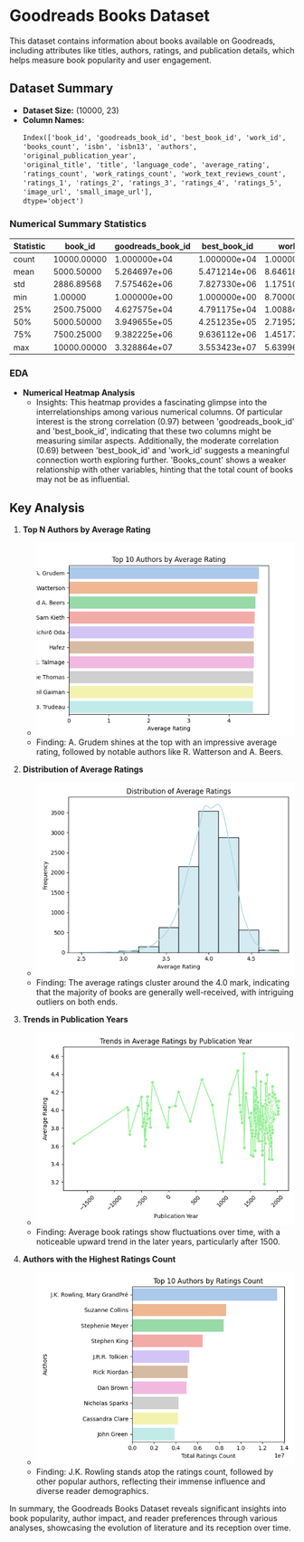 # Goodreads Books Dataset

This dataset contains information about books available on Goodreads, including attributes like titles, authors, ratings, and publication details, which helps measure book popularity and user engagement.

## Dataset Summary

- **Dataset Size:** (10000, 23)
- **Column Names:**
  ```plaintext
  Index(['book_id', 'goodreads_book_id', 'best_book_id', 'work_id',
  'books_count', 'isbn', 'isbn13', 'authors', 'original_publication_year',
  'original_title', 'title', 'language_code', 'average_rating',
  'ratings_count', 'work_ratings_count', 'work_text_reviews_count',
  'ratings_1', 'ratings_2', 'ratings_3', 'ratings_4', 'ratings_5',
  'image_url', 'small_image_url'],
  dtype='object')
  ```

### Numerical Summary Statistics

| Statistic       | book_id      | goodreads_book_id | best_book_id | work_id     | books_count | ratings_1   | ratings_2   | ratings_3   | ratings_4   | ratings_5   |
|------------------|--------------|--------------------|--------------|-------------|-------------|--------------|--------------|--------------|--------------|--------------|
| count            | 10000.00000  | 1.000000e+04       | 1.000000e+04 | 1.000000e+04 | 10000.00000 | 10000.00000  | 10000.00000  | 10000.00000  | 1.000000e+04 | 1.000000e+04 |
| mean             | 5000.50000   | 5.264697e+06       | 5.471214e+06 | 8.646183e+06 | 75.712700   | 1345.040600  | 3110.885000  | 11475.893800 | 1.996570e+04 | 2.378981e+04 |
| std              | 2886.89568   | 7.575462e+06       | 7.827330e+06 | 1.175106e+07 | 170.470728  | 6635.626263  | 9717.123578  | 28546.449183 | 5.144736e+04 | 7.976889e+04 |
| min              | 1.00000      | 1.000000e+00       | 1.000000e+00 | 8.700000e+01 | 1.000000    | 11.000000    | 30.000000    | 323.000000   | 7.500000e+02 | 7.540000e+02 |
| 25%              | 2500.75000   | 4.627575e+04       | 4.791175e+04 | 1.008841e+06 | 23.000000   | 196.000000   | 656.000000   | 3112.000000  | 5.405750e+03 | 5.334000e+03 |
| 50%              | 5000.50000   | 3.949655e+05       | 4.251235e+05 | 2.719524e+06 | 40.000000   | 391.000000   | 1163.000000  | 4894.000000  | 8.269500e+03 | 8.836000e+03 |
| 75%              | 7500.25000   | 9.382225e+06       | 9.636112e+06 | 1.451775e+07 | 67.000000   | 885.000000   | 2353.250000  | 9287.000000  | 1.602350e+04 | 1.730450e+04 |
| max              | 10000.00000  | 3.328864e+07       | 3.553423e+07 | 5.639960e+07 | 3455.000000  | 456191.000000 | 436802.000000 | 793319.000000 | 1.481305e+06 | 3.011543e+06 |

### EDA
- **Numerical Heatmap Analysis**
  - Insights: This heatmap provides a fascinating glimpse into the interrelationships among various numerical columns. Of particular interest is the strong correlation (0.97) between 'goodreads_book_id' and 'best_book_id', indicating that these two columns might be measuring similar aspects. Additionally, the moderate correlation (0.69) between 'best_book_id' and 'work_id' suggests a meaningful connection worth exploring further. 'Books_count' shows a weaker relationship with other variables, hinting that the total count of books may not be as influential.

## Key Analysis
1. **Top N Authors by Average Rating**
   - ![Top N Authors by Average Rating](top_n_authors_by_average_rating.png)
   - Finding: A. Grudem shines at the top with an impressive average rating, followed by notable authors like R. Watterson and A. Beers. 

2. **Distribution of Average Ratings**
   - ![Distribution of Average Ratings](distribution_of_average_ratings.png)
   - Finding: The average ratings cluster around the 4.0 mark, indicating that the majority of books are generally well-received, with intriguing outliers on both ends. 

3. **Trends in Publication Years**
   - ![Trends in Publication Years](trends_in_publication_years.png)
   - Finding: Average book ratings show fluctuations over time, with a noticeable upward trend in the later years, particularly after 1500.

4. **Authors with the Highest Ratings Count**
   - ![Authors with the Highest Ratings Count](top_authors_by_ratings_count.png)
   - Finding: J.K. Rowling stands atop the ratings count, followed by other popular authors, reflecting their immense influence and diverse reader demographics.

In summary, the Goodreads Books Dataset reveals significant insights into book popularity, author impact, and reader preferences through various analyses, showcasing the evolution of literature and its reception over time.